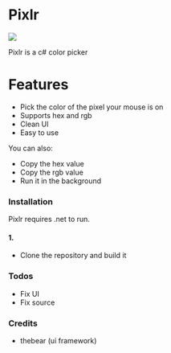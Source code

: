 # Pixlr
![](https://cdn.discordapp.com/attachments/766624895739625502/776385134047133736/onlinelogomaker-111220-1056-5539-2000-transparent.png)

Pixlr is a c# color picker
# Features

  - Pick the color of the pixel your mouse is on
  - Supports hex and rgb
  - Clean UI
  - Easy to use

You can also:
  - Copy the hex value
  - Copy the rgb value
  - Run it in the background


### Installation

Pixlr requires .net to run.
#### 1.
- Clone the repository and build it

### Todos

 - Fix UI
 - Fix source
 
### Credits

 - thebear (ui framework)


